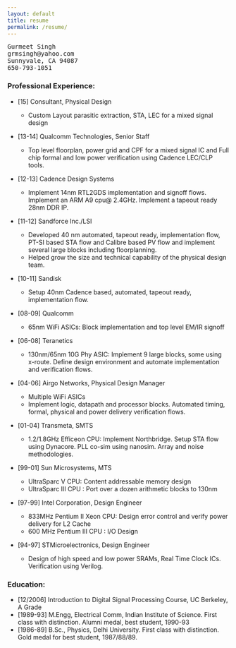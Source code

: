 ```yaml
---
layout: default
title: resume
permalink: /resume/
---
```



<pre id="address">
Gurmeet Singh
grmsingh@yahoo.com
Sunnyvale, CA 94087
650-793-1051
</pre>


### Professional Experience:
- [15] Consultant, Physical Design
  * Custom Layout parasitic extraction, STA, LEC for a mixed signal design

- [13-14] Qualcomm Technologies, Senior Staff
  * Top level floorplan, power grid and CPF for a mixed signal IC and Full chip formal and low power verification using Cadence LEC/CLP tools.

- [12-13] Cadence Design Systems
  * Implement 14nm RTL2GDS implementation and signoff flows. Implement an ARM A9 cpu@ 2.4GHz. Implement a tapeout ready 28nm DDR IP.

- [11-12] Sandforce Inc./LSI
  * Developed 40 nm automated, tapeout ready, implementation flow, PT-SI based STA flow and Calibre based PV flow and implement several large blocks including floorplanning.
  * Helped grow the size and technical capability of the physical design team.

- [10-11] Sandisk
  * Setup 40nm Cadence based, automated, tapeout ready, implementation flow.

- [08-09]  Qualcomm
  * 65nm WiFi ASICs: Block implementation and top level EM/IR signoff

- [06-08] Teranetics
  * 130nm/65nm 10G Phy ASIC:  Implement 9 large blocks, some using x-route. Define design environment and automate implementation and verification flows.

- [04-06] Airgo Networks, Physical Design Manager
  * Multiple WiFi ASICs
  * Implement logic, datapath and processor blocks. Automated timing, formal, physical and power delivery verification flows.

- [01-04] Transmeta, SMTS
  * 1.2/1.8GHz Efficeon CPU: Implement Northbridge. Setup STA flow using Dynacore. PLL co-sim using nanosim. Array and noise methodologies.

- [99-01] Sun Microsystems, MTS
  * UltraSparc V CPU: Content addressable memory design
  * UltraSparc III CPU : Port over a dozen arithmetic blocks to 130nm


- [97-99] Intel Corporation, Design Engineer
  * 833MHz Pentium II Xeon CPU: Design error control and verify power delivery for L2 Cache
  * 600 MHz Pentium III CPU : I/O Design


- [94-97] STMicroelectronics, Design Engineer
  * Design of high speed and low power SRAMs, Real Time Clock ICs. Verification using Verilog.


### Education:
  *  [12/2006] Introduction to Digital Signal Processing Course, UC Berkeley, A Grade
  *  [1989-93] M.Engg, Electrical Comm, Indian Institute of Science. First class with distinction. Alumni medal, best student, 1990-93
  *  [1986-89] B.Sc., Physics, Delhi University. First class with distinction. Gold medal for best student, 1987/88/89.

